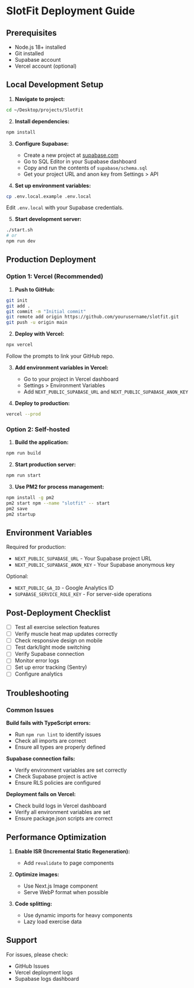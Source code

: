 # SlotFit Deployment Guide

## Prerequisites
- Node.js 18+ installed
- Git installed
- Supabase account
- Vercel account (optional)

## Local Development Setup

1. **Navigate to project:**
```bash
cd ~/Desktop/projects/SlotFit
```

2. **Install dependencies:**
```bash
npm install
```

3. **Configure Supabase:**
   - Create a new project at [supabase.com](https://supabase.com)
   - Go to SQL Editor in your Supabase dashboard
   - Copy and run the contents of `supabase/schema.sql`
   - Get your project URL and anon key from Settings > API

4. **Set up environment variables:**
```bash
cp .env.local.example .env.local
```
Edit `.env.local` with your Supabase credentials.

5. **Start development server:**
```bash
./start.sh
# or
npm run dev
```
## Production Deployment

### Option 1: Vercel (Recommended)

1. **Push to GitHub:**
```bash
git init
git add .
git commit -m "Initial commit"
git remote add origin https://github.com/yourusername/slotfit.git
git push -u origin main
```

2. **Deploy with Vercel:**
```bash
npx vercel
```
Follow the prompts to link your GitHub repo.

3. **Add environment variables in Vercel:**
   - Go to your project in Vercel dashboard
   - Settings > Environment Variables
   - Add `NEXT_PUBLIC_SUPABASE_URL` and `NEXT_PUBLIC_SUPABASE_ANON_KEY`

4. **Deploy to production:**
```bash
vercel --prod
```

### Option 2: Self-hosted

1. **Build the application:**
```bash
npm run build
```
2. **Start production server:**
```bash
npm run start
```

3. **Use PM2 for process management:**
```bash
npm install -g pm2
pm2 start npm --name "slotfit" -- start
pm2 save
pm2 startup
```

## Environment Variables

Required for production:
- `NEXT_PUBLIC_SUPABASE_URL` - Your Supabase project URL
- `NEXT_PUBLIC_SUPABASE_ANON_KEY` - Your Supabase anonymous key

Optional:
- `NEXT_PUBLIC_GA_ID` - Google Analytics ID
- `SUPABASE_SERVICE_ROLE_KEY` - For server-side operations

## Post-Deployment Checklist

- [ ] Test all exercise selection features
- [ ] Verify muscle heat map updates correctly
- [ ] Check responsive design on mobile
- [ ] Test dark/light mode switching
- [ ] Verify Supabase connection
- [ ] Monitor error logs
- [ ] Set up error tracking (Sentry)
- [ ] Configure analytics
## Troubleshooting

### Common Issues

**Build fails with TypeScript errors:**
- Run `npm run lint` to identify issues
- Check all imports are correct
- Ensure all types are properly defined

**Supabase connection fails:**
- Verify environment variables are set correctly
- Check Supabase project is active
- Ensure RLS policies are configured

**Deployment fails on Vercel:**
- Check build logs in Vercel dashboard
- Verify all environment variables are set
- Ensure package.json scripts are correct

## Performance Optimization

1. **Enable ISR (Incremental Static Regeneration):**
   - Add `revalidate` to page components

2. **Optimize images:**
   - Use Next.js Image component
   - Serve WebP format when possible

3. **Code splitting:**
   - Use dynamic imports for heavy components
   - Lazy load exercise data

## Support

For issues, please check:
- GitHub Issues
- Vercel deployment logs
- Supabase logs dashboard
